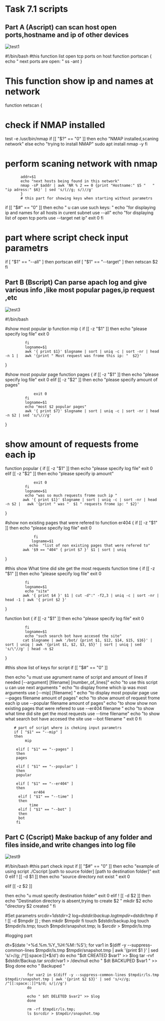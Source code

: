 # Task 7.1 scripts

## Part A (Ascript) can scan host open ports,hostname and ip of other devices
![test1](http://github.com/uklusu/DevOps_online_Lvov_2021Q4/blob/master/m7/task1/images/1.png?raw=true)

#!/bin/bash
#this function list open tcp ports on host
function portscan
{
         echo " next ports are open: "
         ss -ant
}
# This function show ip and names at network
function netscan
{
# check if NMAP installed
test -e /usr/bin/nmap
if [[ "$?" == "0" ]]
then
      echo "NMAP installed,scaning network"
else
      echo "trying to install NMAP"
            sudo apt install nmap -y
fi
# perform scaning network with nmap
           addr=$1
           echo "next hosts being found in this network"
           nmap -sP $addr | awk 'NR % 2 == 0 {print "Hostname:" $5 "   " "ip adress:" $6}' | sed 's/(//g; s/)//g'
           }
           # this part for showing keys when starting without parametrs
if [[ "$#" == "0" ]]
then 
              echo " u can use such keys: "
              echo "for displaying ip and names for all hosts in curent subnet use  --all" 
              echo "for displaying list of open tcp ports use   --target net ip"
              exit 0 
fi 
# part where script check input parametrs
if [ "$1" == "--all" ]
then
       portscan 
 elif [ "$1" == "--target" ]
 then
      netscan $2
fi


## Part B (Bscript) Can parse apach log and give various info ,like most popular pages,ip request ,etc

![test3](http://github.com/uklusu/DevOps_online_Lvov_2021Q4/blob/master/m7/task1/images/2.png?raw=true)



#!/bin/bash

#show most popular ip
function mip
{
             if [[ -z "$1" ]]
             then
                   echo  "please specify log file"
                   exit 0

             fi 
             logname=$1       
             awk '{ print $1}' $logname | sort | uniq -c | sort -nr | head -n 1 |   awk '{print " Most request was frome this ip: "  $2}'

             
}

#show most popular page
function pages
{
             if [[ -z "$1" ]]
             then
                   echo  "please specify log file"
                   exit 0
             elif [[ -z "$2" ]]
             then
                   echo "please specify amount of pages"
                   
                 exit 0
             fi 
             logname=$1       
             echo "most $2 popular pages"
             awk '{ print $7}' $logname | sort | uniq -c | sort -nr | head -n $2 | sed 's/\///g'
}

# show amount of requests frome each ip

function popular
{
             if [[ -z "$1" ]]
             then
                   echo  "please specify log file"
                   exit 0
             elif [[ -z "$2" ]]
             then
                   echo "please specify ip amount"
                   
                 exit 0
             fi 
             logname=$1       
             echo "was so much requests frome such ip "
            awk '{ print $1}' $logname | sort | uniq -c | sort -nr | head -n $2 |   awk '{print " was "  $1 " requests frome ip: " $2}'

}

#show non existing pages that were refered to
function er404
{ 
 if [[ -z "$1" ]]
             then
                   echo  "please specify log file"
                   exit 0
                   
                 fi      
                logname=$1    
               echo  "list of non existing pages that were refered to"
            awk '$9 == "404" { print $7 }' $1 | sort | uniq
  }
  
  #this show What time did site get the most requests
  function time
{
             if [[ -z "$1" ]]
             then
                   echo  "please specify log file"
                   exit 0
          

             fi 
             logname=$1       
             echo "site"
            awk '{ print $4 }' $1 | cut -d":" -f2,3 | uniq -c | sort -nr | head -1 | awk '{ print $2 }'
}

 function bot
{
             if [[ -z "$1" ]]
             then
                   echo  "please specify log file"
                   exit 0
          

             fi 
             logname=$1       
             echo "such search bot have accesed the site"
            cat $logname | awk '/bot/ {print $1, $12, $14, $15, $16}' | sort | uniq | awk '{print $1, $2, $3, $5}' | sort | uniq | sed 's/\"//g' | head -n $2

}

#this show list of keys for script
if [[ "$#" == "0" ]]

   then
         echo "u must use agrument name of script and amount of lines if needed [--argument] [filename] [number_of_lines]"
         echo "to use this script u can use next arguments "
         echo "to display frome which ip was most arguments use [--mip] [filename] "
         echo "to display most popular page use --pages filename amount of pages"
         echo "to show amount of request frome each ip use --popular filename amount of pages"
         echo "to show show non existing pages that were refered to use --er404 filename "
         echo "to  show what time did site get the most requests use --time filename"
         echo "to show what search bot have accesed the site use --bot filename "
         exit 0
         fi
         
        # part of script where is cheking input parametrs
        if [ "$1" == "--mip" ]
        then 
             mip 
             
         elif [ "$1" == "--pages" ]
         then 
         pages 
         
         elif [ "$1" == "--popular" ]
         then 
         popular 
         
         elif [ "$1" == "--er404" ]   
         then 
                 er404 
          elif [ "$1" == "--time" ]
          then
               time 
          elif [ "$1" == "--bot" ]
          then
          bot 
         fi    




## Part C (Cscript) Make backup of any folder and files inside,and write changes into log file

![test9](http://github.com/uklusu/DevOps_online_Lvov_2021Q4/blob/master/m7/task1/images/3.png?raw=true)

#!/bin/bash
#this part check input
if [[ "$#" == "0" ]]
then
          echo "example of using script ./Cscript [path to source folder] [path to destination folder]"
          exit 0
elif ! [[ -d $1 ]]
then 
          echo "source directory not exist "
          exit 0
          
elif [[ -z $2 ]] 

then
          echo  "u must specify destination folder"
          exit 0
 elif ! [[ -d $2 ]]
 then
            echo "Destination directory is absent,trying to create $2 "
            mkdir $2 
            echo "directory $2 created "
        fi
        
#Set parametrs 
srcdir=$1
dstdir=$2
log=$dstdir/backup.log
tmpdir=$dstdir/tmp
if ! [[ -d $tmpdir ]] ; then
 mkdir $tmpdir 
 fi
 touch $dstdir/backup.log
 touch $tmpdir/ls.tmp;
 touch $tmpdir/snapshot.tmp;
 ls $srcdir > $tmpdir/ls.tmp
 
 #logging part
 
 dt=$(date '+%d.%m.%Y_%H:%M::%S');
 for var1 in $(diff -y --suppress-common-lines $tmpdir/ls.tmp $tmpdir/snapshot.tmp | awk '{print $1 }' | sed 's/>//g; /^[[:space:]]*$/d')
 do
              echo "$dt CREATED $var1" >> $log
              tar -rvf $dstdir/Backup.tar $srcdir/$var1 > /dev/null 
              echo " $dt BACKUPED $var1 " >> $log
              done
              echo " Backuped "
              
              
              for var2 in $(diff -y --suppress-common-lines $tmpdir/ls.tmp $tmpdir/snapshot.tmp | awk '{print $2 $3}' | sed 's/<//g; /^[[:space::]]*$/d; s/|//g')
              do
              
              echo " $dt DELETED $var2" >> $log
              done
              
              rm -rf $tmpdir/ls.tmp;
              ls $srcdir > $tmpdir/snapshot.tmp
              
